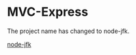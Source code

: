 MVC-Express
============

The project name has changed to node-jfk.

[node-jfk](https://github.com/pixelshaded/node-jfk)